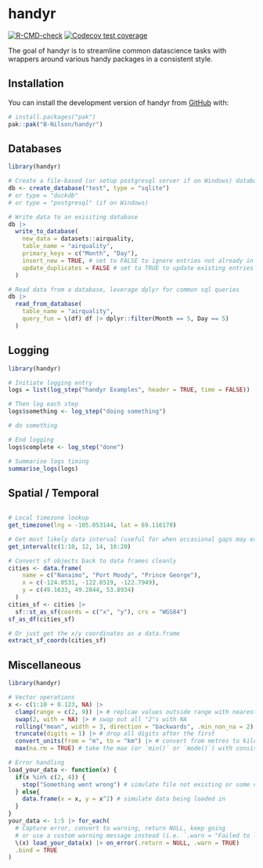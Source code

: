 
# handyr

<!-- badges: start -->
[![R-CMD-check](https://github.com/B-Nilson/handyr/actions/workflows/R-CMD-check.yaml/badge.svg)](https://github.com/B-Nilson/handyr/actions/workflows/R-CMD-check.yaml)
[![Codecov test coverage](https://codecov.io/gh/B-Nilson/handyr/graph/badge.svg)](https://app.codecov.io/gh/B-Nilson/handyr)
<!-- badges: end -->

The goal of handyr is to streamline common datascience tasks with wrappers around various handy packages in a consistent style.

## Installation

You can install the development version of handyr from [GitHub](https://github.com/) with:

``` r
# install.packages("pak")
pak::pak("B-Nilson/handyr")
```

## Databases

``` r
library(handyr)

# Create a file-based (or setup postgresql server if on Windows) database
db <- create_database("test", type = "sqlite")
# or type = "duckdb"
# or type = "postgresql" (if on Windows)

# Write data to an exisiting database
db |> 
  write_to_database(
    new_data = datasets::airquality,
    table_name = "airquality",
    primary_keys = c("Month", "Day"),
    insert_new = TRUE, # set to FALSE to ignore entries not already in db
    update_duplicates = FALSE # set to TRUE to update existing entries in db where overl ap exists
  )

# Read data from a database, leverage dplyr for common sql queries
db |>
  read_from_database(
    table_name = "airquality",
    query_fun = \(df) df |> dplyr::filter(Month == 5, Day == 5)
  )


```

## Logging

``` r
library(handyr)

# Initiate logging entry
logs = list(log_step("handyr Examples", header = TRUE, time = FALSE))

# Then log each step
logs$something <- log_step("doing something")

# do something 

# End logging
logs$complete <- log_step("done")

# Summarise logs timing
summarise_logs(logs)

```

## Spatial / Temporal

``` r

# Local timezone lookup
get_timezone(lng = -105.053144, lat = 69.116178)

# Get most likely data interval (useful for when occasional gaps may exist)
get_interval(c(1:10, 12, 14, 16:20)

# Convert sf objects back to data frames cleanly
cities <- data.frame(
    name = c("Nanaimo", "Port Moody", "Prince George"),
    x = c(-124.0531, -122.8519, -122.7949),
    y = c(49.1633, 49.2844, 53.8934)
  )
cities_sf <- cities |>
  sf::st_as_sf(coords = c("x", "y"), crs = "WGS84")
sf_as_df(cities_sf)

# Or just get the x/y coordinates as a data.frame
extract_sf_coords(cities_sf)

```

## Miscellaneous

``` r
library(handyr)

# Vector operations
x <- c(1:10 + 0.123, NA) |>
  clamp(range = c(2, 9)) |> # replcae values outside range with nearest value
  swap(2, with = NA) |> # swap out all "2"s with NA
  rolling("mean", width = 3, direction = "backwards", .min_non_na = 2) |> # 3-point (fast) rolling mean
  truncate(digits = 1) |> # drop all digits after the first
  convert_units(from = "m", to = "km") |> # convert from metres to kilometres
  max(na.rm = TRUE) # take the max (or `min()` or `mode()`) with consistent NA handling

# Error handling
load_your_data <- function(x) {
  if(x %in% c(2, 4)) {
    stop("Something went wrong") # simulate file not existing or some other error
  } else{
    data.frame(x = x, y = x^2) # simulate data being loaded in
  } 
}
your_data <- 1:5 |> for_each(
  # Capture error, convert to warning, return NULL, keep going
  # or use a custom warning message instead (i.e. `.warn = "Failed to load data."`)
  \(x) load_your_data(x) |> on_error(.return = NULL, .warn = TRUE)
  .bind = TRUE
)

```

